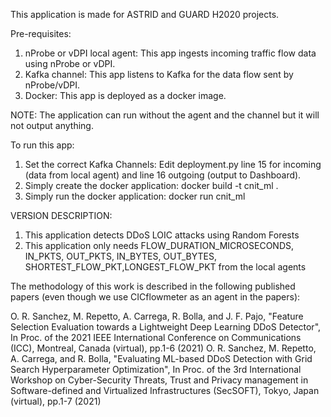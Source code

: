 This application is made for ASTRID and GUARD H2020 projects.

Pre-requisites:
1) nProbe or vDPI local agent: This app ingests incoming traffic flow data using nProbe or vDPI. 
2) Kafka channel: This app listens to Kafka for the data flow sent by nProbe/vDPI. 
3) Docker: This app is deployed as a docker image.

NOTE: The application can run without the agent and the channel but it will not output anything.

To run this app:
1) Set the correct Kafka Channels: Edit deployment.py line 15 for incoming (data from local agent) and line 16 outgoing (output to Dashboard).
1) Simply create the docker application: docker build -t cnit_ml . 
3) Simply run the docker application: docker run cnit_ml



VERSION DESCRIPTION:
1) This application detects DDoS LOIC attacks using Random Forests
2) This application only needs FLOW_DURATION_MICROSECONDS, IN_PKTS, OUT_PKTS, IN_BYTES, OUT_BYTES, SHORTEST_FLOW_PKT,LONGEST_FLOW_PKT from the local agents


The methodology of this work is described in the following published papers (even though we use CICflowmeter as an agent in the papers):

O. R. Sanchez, M. Repetto, A. Carrega, R. Bolla, and J. F. Pajo, "Feature Selection Evaluation towards a Lightweight Deep Learning DDoS Detector", In Proc. of the 2021 IEEE International Conference on Communications (ICC), Montreal, Canada (virtual), pp.1-6 (2021)
O. R. Sanchez, M. Repetto, A. Carrega, and R. Bolla, "Evaluating ML-based DDoS Detection with Grid Search Hyperparameter Optimization", In Proc. of the 3rd International Workshop on Cyber-Security Threats, Trust and Privacy management in Software-defined and Virtualized Infrastructures (SecSOFT), Tokyo, Japan (virtual), pp.1-7 (2021)